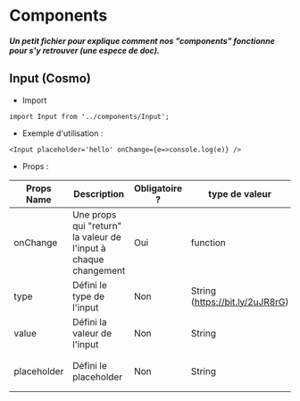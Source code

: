 # Components
##### Un petit fichier pour explique comment nos "components" fonctionne pour s'y retrouver (une espece de doc).


## Input (Cosmo)
* Import
```
import Input from '../components/Input';
```

* Exemple d'utilisation :
```
<Input placeholder='hello' onChange={e=>console.log(e)} />
```

* Props :

|Props Name|Description|Obligatoire ?|type de valeur|Example d'utilisation|Par Default|
|----|----|----|----|----|----|
|onChange|Une props qui "return" la valeur de l'input à chaque changement|Oui|function|`onChange={(value)=>console.log(value)}`|none|
|type|Défini le type de l'input|Non|String (https://bit.ly/2uJR8rG) |`type='password'`|`'text'`|
|value|Défini la valeur de l'input|Non|String|`value='Votre email'`|`''`|
|placeholder|Défini le placeholder|Non|String|`placeholder='try paris'`|`'PLACE HOLDER PROPS MISSING'`|
